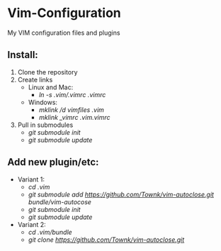 Vim-Configuration
=================

My VIM configuration files and plugins


Install:
-----------------
   1. Clone the repository
   2. Create links
      * Linux and Mac:
         - *ln -s .vim/.vimrc .vimrc*
      * Windows:
         - *mklink /d vimfiles .vim*
         - *mklink _vimrc .vim\.vimrc*
   3. Pull in submodules
      - *git submodule init*
      - *git submodule update*

Add new plugin/etc:
-----------------
   - Variant 1:
      - *cd .vim*
      - *git submodule add https://github.com/Townk/vim-autoclose.git bundle/vim-autocose*
      - *git submodule init*
      - *git submodule update*
   - Variant 2:
      - *cd .vim/bundle*
      - *git clone https://github.com/Townk/vim-autoclose.git*


